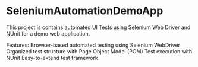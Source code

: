 # SeleniumAutomationDemoApp
This project is contains automated UI Tests using Selenium Web Driver and NUnit for a demo web application. 

Features:
Browser-based automated testing using Selenium WebDriver
Organized test structure with Page Object Model (POM)
Test execution with NUnit
Easy-to-extend test framework
